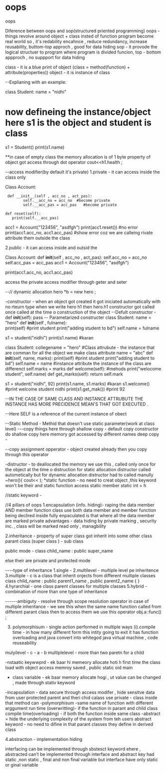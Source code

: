 # oops
oops

Diference between oops and sop(structured priented programming)
oops - things revolve around object + class insted of function program become real world so , it's redability encahnce , reduce redundancy, increase reusability, buttom-top approch , good for data hiding
sop - it provode the logical structuer to program where program is divided funcion, top - bottom appproch , no suppport for data hiding 

class - it is a blue print of object (class = method(function) + attribute(properties))
object - it is instance of class

--Explianing with an example:

class Student:
    name = "nidhi"
# now defineing the instance/object here s1 is the object and student is class 
s1 = Student()
print(s1.name)

**in case of empty class the memory allocation is of 1 byte
property of object got access through dot operator
  cout<<h1.health ;

--access modifier(by default it's private)
1.private - it can access inside the class only 

Class Account:

     def __init__(self , acc_no , act_pas):
            self.__acc_no = acc_no  #become private
            self.__acc_pas = acc_pas   #become private
    
    def reset(self):
       print(self.__acc_pas)
    
acc1 = Account("123456", "asdfgh")
print(acc1.reset()) #no error 
print(acc1.acc_no, acc1.acc_pas)  #show error coz we are calleing rivate attribute them outside the class 
     

2.public - it can access inside and outsid the 

Class Account:
     def __init__(self , acc_no , act_pas):
            self.acc_no = acc_no
            self.acc_pas = acc_pas 
acc1 = Account("123456", "asdfgh")

print(acc1.acc_no, acc1.acc_pas)

access the private access modifier through geter and seter 

--// dynamic allocation
hero *b = new hero ;

-constructor - when an object got created it got iniciated automatically with no rteurn type
when we write hero h1 then hero.h1 constructor got called 
once called at the time o construction of the object
--Defult constructor -
def __init__(self):
      pass 
-- Parametarized constructer
class Student:
  name = "hero"
  def __init__(self , fulname):  
      print(self) #print student
      print("adding student to bd")
      self.name = fulname
 
s1 = student("nidhi")
print(s1.name) #karan

class Student:
  collegename = "hero" #Class attrubute - the instance that are comman for all the object we make class attribute 
  name = "abc" 
  def __init__(self, name, marks):
      print(self) #print student
      print("adding student to bd")
      self.name = name   #instance attribute the instance of the class are differenct 
      self.marks = marks
 def welcome(self):    #mehods
       print("welocome student", self.name)
 def get_marks(self):
      return self.mark  
      
s1 = student("nidhi", 92)
print(s1.name, s1.marks) #karan
s1.welcome()  #print welcome student nidhi
print(s1.get_mak()) #print 92

--IN THE CASE OF SAME CLASS AND INSTANCE ATTRUBUTE THE INSTANCE HAS MORE PRECIDENCE MEAN'S THAT GOT EXECUTED .

--Here SELF is a reference of the current instance of obect 

--Static Method - Methid that doesn't use static parameter(work at class level) 
---copy things here through
shallow copy - default copy constructor do shallow copy here memory got accessed by different names
deep copy - 

--copy assignment opperator - object created already then you copy through this operator

-distructor - to deallocated the memory we use this , called only once for the object at the time o distruction
for static allocation distructor called autometically but for dynamic allocation distructor had to called manully
~hero(){ cout<< );
*static function - no need to creat object ,this keyword won't be their and static function access static member
static int = h 

//static keyword - 






//4 pillars of oops 
1.encapsulation (info. hiding)- raping the data member AND member function
    class use both data member and member function being declired inside
  fully enpaculated is that where all the data member are marked private
advantages - data hiding by private marking , security inc. ,
      class will be marked read only , managbility

2.inheritance - property of super class got inherit into some other class
         parant class (super class ) -  sub class 

public mode - class child_name : public super_name

else their are private and protected mode

----type of inheritance 
1.single - 
2.multilevel - multiple level pe inheritence
3.multiple - c is a class that inherit onjects from different multiple classes
            class child_name : public parent1_name , public parent2_name {    }
4.hyrarchial - one class parent classes for multiple classes
5.hybrid - combination of more than one type of inheritance

------ambiguty - resolve through scope resolution operator 
      in case of multiple inheritance - we see this when the same name function called from different parant  class
      then to access them we use this operator
    obj.a::func() ;



3. polymorphisum - single action performed in multiple ways
   (i).compile time - in how many different form this intity going to exit
           it has function overloading and 
java convert into whitegod java virtual machine  , code reuseability

mulyilevel - c - a - b
multiplelevel - more than two paretn for a child 

-nstaatic keywwprd - ek baar hi memeory allocate hoti h first time the class load
                       with object access  memroy saved , public static oid main

- class variable - ek baar memory allocate hogi , ut value can be changed , made through stativ keyword

-incapsulation - data secure through access modifer , hide sensitve data from user
protected parent and theri chid calass use 
private - class inside that method can 
-polymorphisum -same name of function with different arggument
run time (overwritting)- if the function in parant and child class
compile time(overloading) - if both the function inside same class
-abstract = hide the underlying complexity of the system from teh users 
abstract keyword - no need to difine in that parant classes they define in derived class

4.abstraction - implementation hiding 

interfacing can be implemented through sbstesct keyword ehere , abstracted can't be implemented
through interface and abstract key had static ,non static , final and non final variable but interface have only static or ginal variable 



 
